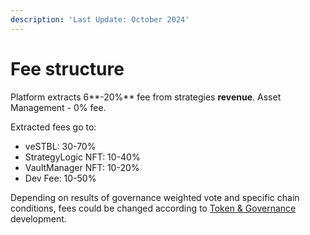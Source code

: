 ```yaml
---
description: 'Last Update: October 2024'
---
```


# Fee structure

Platform extracts 6**-20%** fee from strategies **revenue**. Asset Management - 0% fee.

Extracted fees go to:

* veSTBL: 30-70%
* StrategyLogic NFT: 10-40%
* VaultManager NFT: 10-20%
* Dev Fee: 10-50%

Depending on results of governance weighted vote and specific chain conditions, fees could be changed according to [Token & Governance](../stability-dao/tokenomics.md) development.
